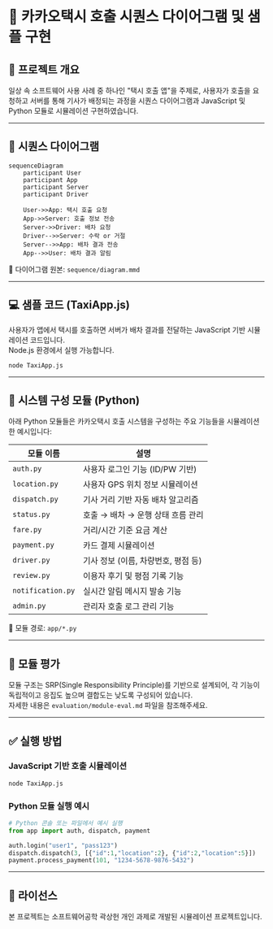 # 🚖 카카오택시 호출 시퀀스 다이어그램 및 샘플 구현

## 📌 프로젝트 개요
일상 속 소프트웨어 사용 사례 중 하나인 "택시 호출 앱"을 주제로, 사용자가 호출을 요청하고 서버를 통해 기사가 배정되는 과정을 시퀀스 다이어그램과 JavaScript 및 Python 모듈로 시뮬레이션 구현하였습니다.

---

## 🔁 시퀀스 다이어그램

```mermaid
sequenceDiagram
    participant User
    participant App
    participant Server
    participant Driver

    User->>App: 택시 호출 요청
    App->>Server: 호출 정보 전송
    Server->>Driver: 배차 요청
    Driver-->>Server: 수락 or 거절
    Server-->>App: 배차 결과 전송
    App-->>User: 배차 결과 알림
```

📁 다이어그램 원본: `sequence/diagram.mmd`

---

## 💻 샘플 코드 (TaxiApp.js)
사용자가 앱에서 택시를 호출하면 서버가 배차 결과를 전달하는 JavaScript 기반 시뮬레이션 코드입니다.  
Node.js 환경에서 실행 가능합니다.

```bash
node TaxiApp.js
```

---

## 🧩 시스템 구성 모듈 (Python)

아래 Python 모듈들은 카카오택시 호출 시스템을 구성하는 주요 기능들을 시뮬레이션한 예시입니다:

| 모듈 이름 | 설명 |
|-----------|------|
| `auth.py` | 사용자 로그인 기능 (ID/PW 기반) |
| `location.py` | 사용자 GPS 위치 정보 시뮬레이션 |
| `dispatch.py` | 기사 거리 기반 자동 배차 알고리즘 |
| `status.py` | 호출 → 배차 → 운행 상태 흐름 관리 |
| `fare.py` | 거리/시간 기준 요금 계산 |
| `payment.py` | 카드 결제 시뮬레이션 |
| `driver.py` | 기사 정보 (이름, 차량번호, 평점 등) |
| `review.py` | 이용자 후기 및 평점 기록 기능 |
| `notification.py` | 실시간 알림 메시지 발송 기능 |
| `admin.py` | 관리자 호출 로그 관리 기능 |

📁 모듈 경로: `app/*.py`

---

## 🧪 모듈 평가
모듈 구조는 SRP(Single Responsibility Principle)를 기반으로 설계되어, 각 기능이 독립적이고 응집도 높으며 결합도는 낮도록 구성되어 있습니다.  
자세한 내용은 `evaluation/module-eval.md` 파일을 참조해주세요.

---

## ✅ 실행 방법

### JavaScript 기반 호출 시뮬레이션
```bash
node TaxiApp.js
```

### Python 모듈 실행 예시
```python
# Python 콘솔 또는 파일에서 예시 실행
from app import auth, dispatch, payment

auth.login("user1", "pass123")
dispatch.dispatch(3, [{"id":1,"location":2}, {"id":2,"location":5}])
payment.process_payment(101, "1234-5678-9876-5432")
```

---

## 📄 라이선스
본 프로젝트는 소프트웨어공학 곽상헌 개인 과제로 개발된 시뮬레이션 프로젝트입니다.
